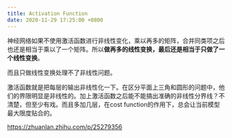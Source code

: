 ```yaml
---
title: Activation Function
date: 2020-11-29 17:25:00 +0800
---
```


神经网络如果不使用激活函数进行非线性变化，乘以再多的矩阵，合并同类项之后也还是相当于乘以了一个矩阵。所以**做再多的线性变换，最后还是相当于只做了一个线性变换**。

而且只做线性变换处理不了非线性问题。

激活函数就是把每层的输出非线性化一下。在区分平面上三角和圆形的问题中，他们的界限明显是非线性的。加上激活函数之后能不能搞出准确的非线性分界线？不清楚，但至少有戏。而且多加几层，在cost function的作用下，总会让当前模型最大限度贴合的。

https://zhuanlan.zhihu.com/p/25279356



